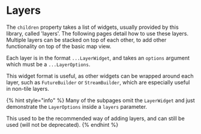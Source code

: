 # Layers

The `children` property takes a list of widgets, usually provided by this library, called 'layers'. The following pages detail how to use these layers. Multiple layers can be stacked on top of each other, to add other functionality on top of the basic map view.

Each layer is in the format `...LayerWidget`, and takes an `options` argument which must be a `...LayerOptions`.

This widget format is useful, as other widgets can be wrapped around each layer, such as `FutureBuilder` or `StreamBuilder`, which are especially useful in non-tile layers.

{% hint style="info" %}
Many of the subpages omit the `LayerWidget` and just demonstrate the `LayerOptions` inside a `layers` parameter.

This used to be the recommended way of adding layers, and can still be used (will not be deprecated).
{% endhint %}
